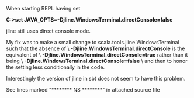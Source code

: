 When starting REPL having set 

**C:\>set JAVA_OPTS=-Djline.WindowsTerminal.directConsole=false**

jline still uses direct console mode. 

My fix was to make a small change to scala.tools.jline.WindowsTerminal such that the absence of \\ **-Djline.WindowsTerminal.directConsole** is the equivalent of \\ **-Djline.WindowsTerminal.directConsole=true** rather than it being \\ **-Djline.WindowsTerminal.directConsole=false** \\ and then to honor the setting less conditionally in the code. 

Interestingly the version of jline in sbt does not seem to have this problem. 

See lines marked "******** NS ********" in attached source file 
 







